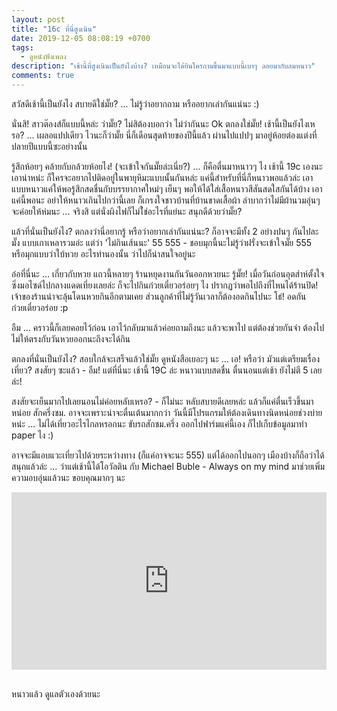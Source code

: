 ```yaml
---
layout: post
title: "16c ที่นี่สูงเนิน"
date: 2019-12-05 08:08:19 +0700
tags:
  - ดูหนังฟังเพลง
description: "เช้านี้ที่สูงเนินเป็นยังไงบ้าง? เหมือนจะได้ยินใครถามขึ้นมาแบบนี้เบาๆ ลอยมากับลมหนาว"
comments: true
---
```

สวัสดีเช้านี้เป็นยังไง สบายดีใช่มั๊ย? ... ไม่รู้ว่าอยากถาม หรืออยากเล่ากันแน่นะ :)

นั่นสิ! สาวต๊องส์ก็แบบนี้หล่ะ ว่ามั๊ย? ไม่สิต้องบอกว่า ไม่ว่ากันนะ Ok ตกลงใช่มั๊ย! เช้านี้เป็นยังไงเหรอ? ... เผลอแปปเดียว ไวนะก็ว่ามั๊ย นี่ก็เดือนสุดท้ายของปีนี้แล้ว ผ่านไปแปปๆ มาอยู่ห้อยต่องแต่งที่ปลายปีแบบนี้ซะอย่างนั้น

รู้สึกห้อยๆ คล้ายกับกล้วยห้อยไง! (จะเข้าใจกันมั๊ยล่ะเนี่ย?) ... ก็คือตื่นมาหนาวๆ ไง เช้านี้ 19c เองนะ เอาน่าหน่ะ ก็ใครจะอยากไปติดอยู่ในพายุหิมะแบบนั้นกันหล่ะ แค่นี้สำหรับที่นี่ก็หนาวพอแล้วล่ะ เอาแบบหนาวแค่ให้พอรู้สึกสดชื่นกับบรรยากาศใหม่ๆ เย็นๆ พอให้ได้ใส่เสื้อหนาวสีสันสดใสกันได้บ้าง เอาแค่นี้พอนะ อย่าให้หนาวเกินไปกว่านี้เลย ก็เกรงใจชาวบ้านที่บ้านขาดเสื้อผ้า ลำบากว่าไม่มีผ้านวมอุ่นๆ จะค่อยให้ห่มนะ ... จริงสิ แต่นั่งผิงไฟก็ไม่ใ่ช่อะไรที่แย่นะ สนุกดีด้วยว่ามั๊ย?

แล้วที่นั่นเป็นยังไง? ตกลงว่านี่อยากรู้ หรือว่าอยากเล่ากันแน่นะ? ก็อาจจะมีทั้ง 2 อย่างปนๆ กันไปละมั๊ง แบบเกาเหลารวมอ่ะ แต่ว่า 'ไม่กินเส้นนะ' 55 555 - ชอบมุกนี้นะไม่รู้ว่าฝรั่งจะเข้าใจมั๊ย 555 หรือมุกแบบว่าใบ้หวย อะไรทำนองนั้น ว่าไปก็น่าสนใจอยู่นะ

อ๋อที่นี่นะ ... เกี่ยวกับหวย แถวนี้หลายๆ ร้านหยุดงานกันวันออกหวยนะ รู้มั๊ย! เมื่อวันก่อนอุตส่าห์ตั้งใจซิ่งมอไซด์ไปกลางแดดเที่ยงเลยล่ะ ก็จะไปกินก๋วยเตี๋ยวอร่อยๆ ไง ปรากฏว่าพอไปถึงที่ไหนได้ร้านปิด! เจ้าของร้านน่าจะลุ้นโดนหวยกินอีกตามเคย ส่วนลูกค้าที่ไม่รู้วันเวลาก็ต้องอดกินไปนะ โธ่! อดกัน ก๋วยเตี๋ยวอร่อย :p

อืม ... คราวนี้ก็เลยคอยไว้ก่อน เอาไว้กลับมาแล้วค่อยถามถึงนะ แล้วจะพาไป แต่ต้องช่วยกันจำ ต้องไปไม่ให้ตรงกับวันหวยออกนะถึงจะได้กิน

ตกลงที่นั่นเป็นยังไง? สอบใกล้จะเสร็จแล้วใช่มั๊ย ดูหนังสือเยอะๆ นะ ... เอ! หรือว่า มัวแต่เตรียมเรื่องเที่ยว? สงสัยๆ ซะแล้ว - อืม! แต่ที่นี่นะ เช้านี้ 19C ล่ะ หนาวแบบสดชื่น ตื่นนอนแต่เช้า ยังไม่ตี 5 เลยล่ะ!

สงสัยจะเย็นมากไปเลยนอนไม่ค่อยหลับเหรอ? - ก็ไม่นะ หลับสบายดีเลยหล่ะ แล้วก็แค่ตื่นเร็วขึ้นมาหน่อย สักครึ่งชม. อาจจะเพราะน่าจะตื่นเต้นมากกว่า วันนี้มีโปรแกรมให้ต้องเดินทางนิดหน่อยช่วงบ่ายหน่ะ ... ไม่ได้เที่ยวอะไรไกลหรอกนะ ขับรถสักชม.ครึ่ง ออกไปฟาร์มแค่นี้เอง ก็ไปเก็บข้อมูลมาทำ paper ไง :)

อาจจะมีแอบแวะเที่ยวไปด้วยระหว่างทาง (ก็แค่อาจจะนะ 555) แต่ได้ออกไปนอกๆ เมืองบ้างก็ถือว่าได้สนุกแล้วล่ะ ... ว่าแต่เช้านี้ได้โอวัลติน กับ Michael Buble - Always on my mind มาช่วยเพิ่มความอบอุ่นแล้วนะ ขอบคุณมากๆ นะ

<div style="position:relative;width:100%;height:0;padding-bottom:56.25%;">
<iframe style="width:100%;height:100%;position:absolute;top:0;left:0;" src="https://www.youtube.com/embed/cfReVoUn4Is" frameborder="0" allow="autoplay; encrypted-media" allowfullscreen>
</iframe>
</div>
<br />

หนาวแล้ว <i class="fa fa-heart" style="color:#C38FD6"></i> ดูแลตัวเองด้วยนะ
